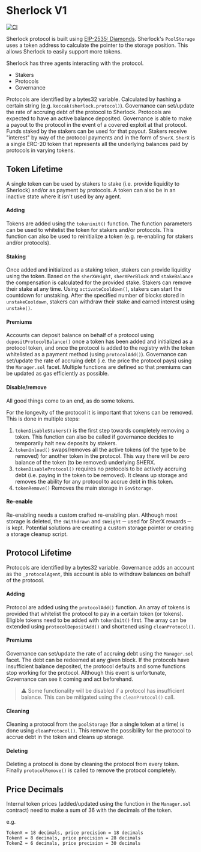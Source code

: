 # Sherlock V1

[![CI](https://github.com/sherlock-protocol/sherlock-v1-core/actions/workflows/CI.yml/badge.svg)](https://github.com/sherlock-protocol/sherlock-v1-core/actions/workflows/CI.yml)

Sherlock protocol is built using [EIP-2535: Diamonds](https://eips.ethereum.org/EIPS/eip-2535). Sherlock's `PoolStorage` uses a token address to calculate the pointer to the storage position. This allows Sherlock to easily support more tokens.

Sherlock has three agents interacting with the protocol.

- Stakers
- Protocols
- Governance

Protocols are identified by a bytes32 variable. Calculated by hashing a certain string (e.g. `keccak(sherlock.protocol)`). Governance can set/update the rate of accruing debt of the protocol to Sherlock. Protocols are expected to have an active balance deposited. Governance is able to make a payout to the protocol in the event of a covered exploit at that protocol. Funds staked by the stakers can be used for that payout. Stakers receive "interest" by way of the protocol payments and in the form of `SherX`. `SherX` is a single ERC-20 token that represents all the underlying balances paid by protocols in varying tokens.

## Token Lifetime

A single token can be used by stakers to stake (i.e. provide liquidity to Sherlock) and/or as payment by protocols. A token can also be in an inactive state where it isn't used by any agent.

#### Adding

Tokens are added using the `tokeninit()` function. The function parameters can be used to whitelist the token for stakers and/or protocols. This function can also be used to reinitialize a token (e.g. re-enabling for stakers and/or protocols).

#### Staking

Once added and initialized as a staking token, stakers can provide liquidity using the token. Based on the `sherXWeight`, `sherXPerBlock` and `stakeBalance` the compensation is calculated for the provided stake. Stakers can remove their stake at any time. Using `activateCooldown()`, stakers can start the countdown for unstaking. After the specified number of blocks stored in `unstakeCooldown`, stakers can withdraw their stake and earned interest using `unstake()`.

#### Premiums

Accounts can deposit balance on behalf of a protocol using `depositProtocolBalance()` once a token has been added and initialized as a protocol token, and once the protocol is added to the registry with the token whitelisted as a payment method (using `protocolAdd()`).  Governance can set/update the rate of accruing debt (i.e. the price the protocol pays) using the `Manager.sol` facet. Multiple functions are defined so that premiums can be updated as gas efficiently as possible.

#### Disable/remove

All good things come to an end, as do some tokens.

For the longevity of the protocol it is important that tokens can be removed. This is done in multiple steps:

1. `tokenDisableStakers()` is the first step towards completely removing a token. This function can also be called if governance decides to temporarily halt new deposits by stakers.
2. `tokenUnload()` swaps/removes all the active tokens (of the type to be removed) for another token in the protocol. This way there will be zero balance of the token (to be removed) underlying SHERX.
3. `tokenDisableProtocol()` requires no protocols to be actively accruing debt (i.e. paying in the token to be removed). It cleans up storage and removes the ability for any protocol to accrue debt in this token.
4. `tokenRemove()` Removes the main storage in `GovStorage`.

#### Re-enable

Re-enabling needs a custom crafted re-enabling plan. Although most storage is deleted, the `sWithdrawn` and `sWeight` ─ used for SherX rewards ─ is kept. Potential solutions are creating a custom storage pointer or creating a storage cleanup script.

## Protocol Lifetime

Protocols are identified by a bytes32 variable. Governance adds an account as the `_protocolAgent`, this account is able to withdraw balances on behalf of the protocol.

#### Adding

Protocol are added using the `protocolAdd()` function. An array of tokens is provided that whitelist the protocol to pay in a certain token (or tokens). Eligible tokens need to be added with `tokenInit()` first. The array can be extended using `protocolDepositAdd()` and shortened using `cleanProtocol()`.

#### Premiums

Governance can set/update the rate of accruing debt using the `Manager.sol` facet. The debt can be redeemed at any given block. If the protocols have insufficient balance deposited, the protocol defaults and some functions stop working for the protocol. Although this event is unfortunate, Governance can see it coming and act beforehand.

> :warning: Some functionality will be disabled if a protocol has insufficient balance. This can be mitigated using the `cleanProtocol()` call.

#### Cleaning

Cleaning a protocol from the `poolStorage` (for a single token at a time) is done using `cleanProtocol()`. This remove the possibility for the protocol to accrue debt in the token and cleans up storage.

#### Deleting

Deleting a protocol is done by cleaning the protocol from every token. Finally `protocolRemove()` is called to remove the protocol completely.

## Price Decimals

Internal token prices (added/updated using the function in the `Manager.sol` contract) need to make a sum of 36 with the decimals of the token.

e.g.

```
TokenX = 18 decimals, price precision = 18 decimals
TokenY = 8 decimals, price precision = 28 decimals
TokenZ = 6 decimals, price precision = 30 decimals
```
